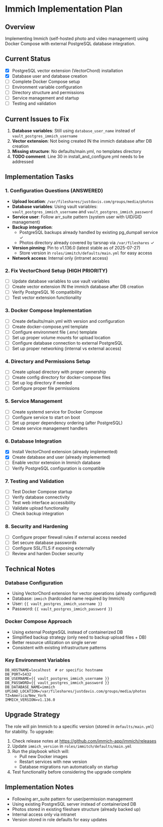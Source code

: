 # Immich Implementation Plan

## Overview
Implementing Immich (self-hosted photo and video management) using Docker Compose with external PostgreSQL database integration.

## Current Status
- [x] PostgreSQL vector extension (VectorChord) installation
- [x] Database user and database creation
- [ ] Complete Docker Compose setup
- [ ] Environment variable configuration
- [ ] Directory structure and permissions
- [ ] Service management and startup
- [ ] Testing and validation

## Current Issues to Fix
1. **Database variables**: Still using `database_user_name` instead of `vault_postgres_immich_username`
2. **Vector extension**: Not being created IN the immich database after DB creation
3. **Missing structure**: No defaults/main.yml, no templates directory
4. **TODO comment**: Line 30 in install_and_configure.yml needs to be addressed

## Implementation Tasks

### 1. Configuration Questions (ANSWERED)
- **Upload location**: `/var/fileshares/justdavis.com/groups/media/photos`
- **Database variables**: Using vault variables: `vault_postgres_immich_username` and `vault_postgres_immich_password`
- **Service user**: Follow arr_suite pattern (system user with UID/GID management)
- **Backup integration**: 
  - PostgreSQL backups already handled by existing pg_dumpall service ✓
  - Photos directory already covered by tarsnap via `/var/fileshares` ✓
- **Version pinning**: Pin to v1.136.0 (latest stable as of 2025-07-27)
  - Store version in `roles/immitch/defaults/main.yml` for easy access
- **Network access**: Internal only (intranet access)

### 2. Fix VectorChord Setup (HIGH PRIORITY)
- [ ] Update database variables to use vault variables
- [ ] Create vector extension IN the immich database after DB creation
- [ ] Verify PostgreSQL 16 compatibility
- [ ] Test vector extension functionality

### 3. Docker Compose Implementation
- [ ] Create defaults/main.yml with version and configuration
- [ ] Create docker-compose.yml template
- [ ] Configure environment file (.env) template
- [ ] Set up proper volume mounts for upload location
- [ ] Configure database connection to external PostgreSQL
- [ ] Set up proper networking (internal vs external access)

### 4. Directory and Permissions Setup
- [ ] Create upload directory with proper ownership
- [ ] Create config directory for docker-compose files
- [ ] Set up log directory if needed
- [ ] Configure proper file permissions

### 5. Service Management
- [ ] Create systemd service for Docker Compose
- [ ] Configure service to start on boot
- [ ] Set up proper dependency ordering (after PostgreSQL)
- [ ] Create service management handlers

### 6. Database Integration
- [x] Install VectorChord extension (already implemented)
- [x] Create database and user (already implemented)
- [ ] Enable vector extension in Immich database
- [ ] Verify PostgreSQL configuration is compatible

### 7. Testing and Validation
- [ ] Test Docker Compose startup
- [ ] Verify database connectivity
- [ ] Test web interface accessibility
- [ ] Validate upload functionality
- [ ] Check backup integration

### 8. Security and Hardening
- [ ] Configure proper firewall rules if external access needed
- [ ] Set secure database passwords
- [ ] Configure SSL/TLS if exposing externally
- [ ] Review and harden Docker security

## Technical Notes

### Database Configuration
- Using VectorChord extension for vector operations (already configured)
- Database: `immich` (hardcoded name required by Immich)
- User: `{{ vault_postgres_immich_username }}`
- Password: `{{ vault_postgres_immich_password }}`

### Docker Compose Approach
- Using external PostgreSQL instead of containerized DB
- Simplified backup strategy (only need to backup upload files + DB)
- Better resource utilization on single server
- Consistent with existing infrastructure patterns

### Key Environment Variables
```
DB_HOSTNAME=localhost  # or specific hostname
DB_PORT=5432
DB_USERNAME={{ vault_postgres_immich_username }}
DB_PASSWORD={{ vault_postgres_immich_password }}
DB_DATABASE_NAME=immich
UPLOAD_LOCATION=/var/fileshares/justdavis.com/groups/media/photos
TZ=America/New_York
IMMICH_VERSION=v1.136.0
```

## Upgrade Strategy
The role will pin Immich to a specific version (stored in `defaults/main.yml`) for stability. To upgrade:
1. Check release notes at https://github.com/immich-app/immich/releases
2. Update `immich_version` in `roles/immitch/defaults/main.yml`
3. Run the playbook which will:
   - Pull new Docker images
   - Restart services with new version
   - Database migrations run automatically on startup
4. Test functionality before considering the upgrade complete

## Implementation Notes
- Following arr_suite pattern for user/permission management
- Using existing PostgreSQL server instead of containerized DB
- Photos stored in existing fileshare structure (already backed up)
- Internal access only via intranet
- Version stored in role defaults for easy updates